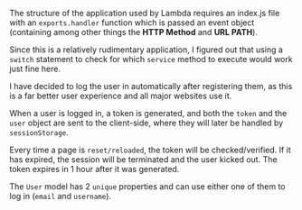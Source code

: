 The structure of the application used by Lambda requires an index.js file with an `exports.handler` function which is passed an event object (containing among other things the **HTTP Method** and **URL PATH**).

Since this is a relatively rudimentary application, I figured out that using a `switch` statement to check for which `service` method to execute would work just fine here.

I have decided to log the user in automatically after registering them, as this is a far better user experience and all major websites use it.

When a user is logged in, a token is generated, and both the `token` and the `user` object are sent to the client-side, where they will later be handled by `sessionStorage`.

Every time a page is `reset/reloaded`, the token will be checked/verified. If it has expired, the session will be terminated and the user kicked out. The token expires in 1 hour after it was generated.

The `User` model has 2 `unique` properties and can use either one of them to log in (`email` and `username`).